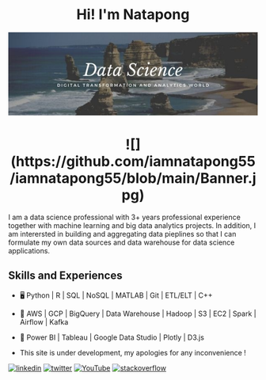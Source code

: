 <h1 align="center">Hi! I'm Natapong</h1>

![](https://github.com/iamnatapong55/iamnatapong55/blob/main/Banner.jpg)

<h1 align="center">![](https://github.com/iamnatapong55/iamnatapong55/blob/main/Banner.jpg)</h1>

I am a data science professional with 3+ years professional experience together with machine learning and big data analytics projects. In addition, I am interersted in building and aggregating data pieplines so that I can formulate my own data sources and data warehouse for data science applications. 

## Skills and Experiences
* 🖥 Python | R | SQL | NoSQL | MATLAB | Git | ETL/ELT | C++
* 💾 AWS | GCP | BigQuery | Data Warehouse | Hadoop | S3 | EC2 | Spark | Airflow | Kafka
* 🌅 Power BI | Tableau | Google Data Studio | Plotly | D3.js

* This site is under development, my apologies for any inconvenience !

[<img src='https://cdn.jsdelivr.net/npm/simple-icons@3.0.1/icons/linkedin.svg' alt='linkedin' height='40'>](https://www.linkedin.com/in/https://www.linkedin.com/in/natapongsornprom//)  [<img src='https://cdn.jsdelivr.net/npm/simple-icons@3.0.1/icons/twitter.svg' alt='twitter' height='40'>](https://twitter.com/https://twitter.com/iambank345) [<img src='https://cdn.jsdelivr.net/npm/simple-icons@3.0.1/icons/youtube.svg' alt='YouTube' height='40'>](https://www.youtube.com/channel/bank) [<img src='https://cdn.jsdelivr.net/npm/simple-icons@3.0.1/icons/stackoverflow.svg' alt='stackoverflow' height='40'>](https://stackoverflow.com/users/bank) 





